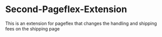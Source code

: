 # Second-Pageflex-Extension
This is an extension for pageflex that changes the handling and shipping fees on the shipping page
